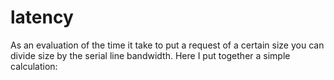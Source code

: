 # latency
As an evaluation of the time it take to put a request of a certain size you can divide size by the serial line bandwidth. Here I put together a simple calculation:
